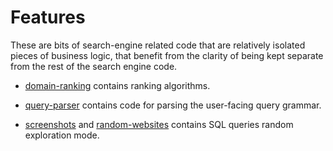 # Features

These are bits of search-engine related code that are relatively isolated pieces of business logic,
that benefit from the clarity of being kept separate from the rest of the
search engine code.

* [domain-ranking](domain-ranking/) contains ranking algorithms.
* [query-parser](query-parser/) contains code for parsing the user-facing query grammar.

* [screenshots](screenshots/) and [random-websites](random-websites/) contains SQL queries random
exploration mode.